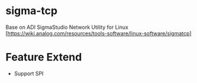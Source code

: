 # sigma-tcp
Base on ADI SigmaStudio Network Utility for Linux [https://wiki.analog.com/resources/tools-software/linux-software/sigmatcp]

# Feature Extend
 - Support SPI
